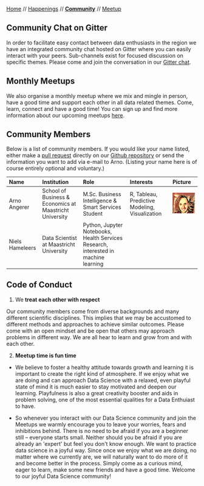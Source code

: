 [Home](README.md) // [Happenings](happenings.md) // **[Community](community.md)** // [Meetup](meetup.md)

## Community Chat on Gitter
In order to facilitate easy contact between data enthusiasts in the region we have an integrated community chat hosted on Gitter where you can easily interact with your peers. Sub-channels exist for focused discussion on specific themes. Please come and join the conversation in our [Gitter chat](https://gitter.im/eu-dash/Lobby).

## Monthly Meetups
We also organise a monthly meetup where we mix and mingle in person, have a good time and support each other in all data related themes. Come, learn, connect and have a good time! You can sign up and find more information about our upcoming meetups [here](https://www.meetup.com/euregio-data-science-meetup/).

## Community Members
Below is a list of community members. If you would like your name listed, either make a [pull request](https://help.github.com/articles/editing-files-in-another-user-s-repository/) directly on our [Github repository](https://github.com/arnoan/eu-dash/blob/master/community.md) or send the information you want to add via e-mail to Arno. (Listing your name here is of course entirely optional and voluntary.)


Name | Institution | Role | Interests | Picture 
:--- | :---------- | :--- | :-------- | :------
Arno Angerer | School of Business & Economics at Maastricht University | M.Sc. Business Intelligence & Smart Services Student | R, Tableau, Predictive Modeling, Visualization | ![Arno](/assets/members/arno.png) |  
Niels Hameleers | Data Scientist at Maastricht University | Python, Jupyter Notebooks, Health Services Research, interested in machine learning

## Code of Conduct
1) We **treat each other with respect**

Our community members come from diverse backgrounds and many different scientific disciplines. This implies that we may be accustomed to different methods and approaches to achieve similar outcomes. Please come with an open mindset and be open that others may approach problems in different way. We are all hear to learn and grow from and with each other.

2) **Meetup time is fun time**

- We believe to foster a healthy attitude towards growth and learning it is important to create the right kind of atmosphere. If we enjoy what we are doing and can approach Data Science with a relaxed, even playful state of mind it is much easier to stay motivated and deepen our learning. Playfulness is also a great creativity booster and aids in problem solving, one of the most essential qualities for a Data Enthuiast to have. 

- So whenever you interact with our Data Science community and join the Meetups we warmly encourage you to leave your worries, fears and inhibitions behind. There is no need to be afraid if you are a beginner still – everyone starts small. Neither should you be afraid if you are already an 'expert' but feel you don't know enough. We want to practice data science in a joyful way. Since once we enjoy what we are doing, no matter where we currently are, we will naturally want to do more of it and become better in the process. Simply come as a curious mind, eager to learn, make some new friends and have a good time. Welcome to our joyful Data Science community!
